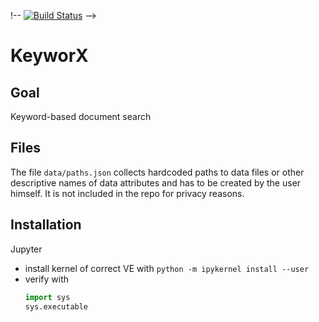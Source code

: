 !-- [![Build Status](https://travis-ci.org/cyber-fighters/SemantiX.svg?branch=master)](https://travis-ci.org/cyber-fighters/SemantiX) -->

# KeyworX

## Goal
Keyword-based document search

## Files
The file `data/paths.json` collects hardcoded paths to data files or other descriptive names of data attributes and has to be created by the user himself. It is not included in the repo for privacy reasons.

## Installation

Jupyter
* install kernel of correct VE with `python -m ipykernel install --user`
* verify with
	```python
	import sys
	sys.executable
	```
